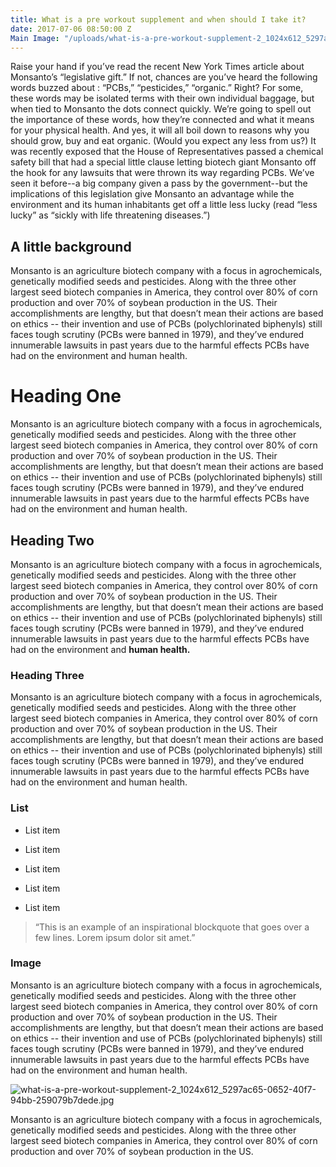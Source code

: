 ```yaml
---
title: What is a pre workout supplement and when should I take it?
date: 2017-07-06 08:50:00 Z
Main Image: "/uploads/what-is-a-pre-workout-supplement-2_1024x612_5297ac65-0652-40f7-94bb-259079b7dede.jpg"
---
```


Raise your hand if you’ve read the recent New York Times article about Monsanto’s “legislative gift.” If not, chances are you’ve heard the following words buzzed about : “PCBs,” “pesticides,” “organic.” Right? For some, these words may be isolated terms with their own individual baggage, but when tied to Monsanto the dots connect quickly. We’re going to spell out the importance of these words, how they’re connected and what it means for your physical health. And yes, it will all boil down to reasons why you should grow, buy and eat organic. (Would you expect any less from us?)
It was recently exposed that the House of Representatives passed a chemical safety bill that had a special little clause letting biotech giant Monsanto off the hook for any lawsuits that were thrown its way regarding PCBs. We’ve seen it before--a big company given a pass by the government--but the implications of this legislation give Monsanto an advantage while the environment and its human inhabitants get off a little less lucky (read “less lucky” as “sickly with life threatening diseases.”)

## A little background

Monsanto is an agriculture biotech company with a focus in agrochemicals, genetically modified seeds and pesticides. Along with the three other largest seed biotech companies in America, they control over 80% of corn production and over 70% of soybean production in the US. Their accomplishments are lengthy, but that doesn’t mean their actions are based on ethics -- their invention and use of PCBs (polychlorinated biphenyls) still faces tough scrutiny (PCBs were banned in 1979), and they’ve endured innumerable lawsuits in past years due to the harmful effects PCBs have had on the environment and human health.

# Heading One

Monsanto is an agriculture biotech company with a focus in agrochemicals, genetically modified seeds and pesticides. Along with the three other largest seed biotech companies in America, they control over 80% of corn production and over 70% of soybean production in the US. Their accomplishments are lengthy, but that doesn’t mean their actions are based on ethics -- their invention and use of PCBs (polychlorinated biphenyls) still faces tough scrutiny (PCBs were banned in 1979), and they’ve endured innumerable lawsuits in past years due to the harmful effects PCBs have had on the environment and human health.

## Heading Two

Monsanto is an agriculture biotech company with a focus in agrochemicals, genetically modified seeds and pesticides. Along with the three other largest seed biotech companies in America, they control over 80% of corn production and over 70% of soybean production in the US. Their accomplishments are lengthy, but that doesn’t mean their actions are based on ethics -- their invention and use of PCBs (polychlorinated biphenyls) still faces tough scrutiny (PCBs were banned in 1979), and they’ve endured innumerable lawsuits in past years due to the harmful effects PCBs have had on the environment and **human health.**

### Heading Three

Monsanto is an agriculture biotech company with a focus in agrochemicals, genetically modified seeds and pesticides. Along with the three other largest seed biotech companies in America, they control over 80% of corn production and over 70% of soybean production in the US. Their accomplishments are lengthy, but that doesn’t mean their actions are based on ethics -- their invention and use of PCBs (polychlorinated biphenyls) still faces tough scrutiny (PCBs were banned in 1979), and they’ve endured innumerable lawsuits in past years due to the harmful effects PCBs have had on the environment and human health.

### List

* List item

* List item

* List item

* List item

* List item

> “This is an example of an inspirational blockquote that goes over a few lines. Lorem ipsum dolor sit amet.”

### Image

Monsanto is an agriculture biotech company with a focus in agrochemicals, genetically modified seeds and pesticides. Along with the three other largest seed biotech companies in America, they control over 80% of corn production and over 70% of soybean production in the US. Their accomplishments are lengthy, but that doesn’t mean their actions are based on ethics -- their invention and use of PCBs (polychlorinated biphenyls) still faces tough scrutiny (PCBs were banned in 1979), and they’ve endured innumerable lawsuits in past years due to the harmful effects PCBs have had on the environment and human health.

![what-is-a-pre-workout-supplement-2_1024x612_5297ac65-0652-40f7-94bb-259079b7dede.jpg](/uploads/what-is-a-pre-workout-supplement-2_1024x612_5297ac65-0652-40f7-94bb-259079b7dede.jpg)

Monsanto is an agriculture biotech company with a focus in agrochemicals, genetically modified seeds and pesticides. Along with the three other largest seed biotech companies in America, they control over 80% of corn production and over 70% of soybean production in the US.